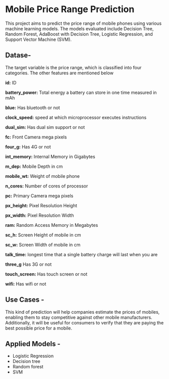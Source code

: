 # Mobile Price Range Prediction 

This project aims to predict the price range of mobile phones using various machine learning models. The models evaluated include Decision Tree, Random Forest, AdaBoost with Decision Tree, Logistic Regression, and Support Vector Machine (SVM).

## Datase-

The target variable is the price range, which is classified into four categories. The other features are mentioned below

**id:** ID

**battery_power:** Total energy a battery can store in one time measured in mAh

**blue:** Has bluetooth or not

**clock_speed:** speed at which microprocessor executes instructions

**dual_sim:** Has dual sim support or not

**fc:** Front Camera mega pixels

**four_g:** Has 4G or not

**int_memory:** Internal Memory in Gigabytes

**m_dep:** Mobile Depth in cm

**mobile_wt:** Weight of mobile phone

**n_cores:** Number of cores of processor

**pc:** Primary Camera mega pixels

**px_height:** Pixel Resolution Height

**px_width:** Pixel Resolution Width

**ram:** Random Access Memory in Megabytes

**sc_h:** Screen Height of mobile in cm

**sc_w:** Screen Width of mobile in cm

**talk_time:** longest time that a single battery charge will last when you are

**three_g** Has 3G or not

**touch_screen:** Has touch screen or not

**wifi:** Has wifi or not


## Use Cases -

This kind of prediction will help companies estimate the prices of mobiles, enabling them to stay competitive against other mobile manufacturers. Additionally, it will be useful for consumers to verify that they are paying the best possible price for a mobile. 


## Applied Models -

* Logistic Regression
* Decision tree
* Random forest
* SVM

